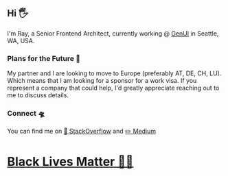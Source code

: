<!--
**ArrayKnight/ArrayKnight** is a ✨ _special_ ✨ repository because its `README.md` (this file) appears on your GitHub profile.

Here are some ideas to get you started:

- 🔭 I’m currently working on ...
- 🌱 I’m currently learning ...
- 👯 I’m looking to collaborate on ...
- 🤔 I’m looking for help with ...
- 💬 Ask me about ...
- 📫 How to reach me: ...
- 😄 Pronouns: ...
- ⚡ Fun fact: ...
-->

## Hi 🖐

I'm Ray, a Senior Frontend Architect, currently working @ [GenUI](https://www.genui.com/) in Seattle, WA, USA.

### Plans for the Future 🥂

My partner and I are looking to move to Europe (preferably AT, DE, CH, LU). Which means that I am looking for a sponsor for a work visa. If you represent a company that could help, I'd greatly appreciate reaching out to me to discuss details.

### Connect 🛸

You can find me on [🧰 StackOverflow](https://stackoverflow.com/story/arrayknight) and [✏️ Medium](https://medium.com/@arrayknight)

# [Black Lives Matter ✌🏿](https://blacklivesmatter.com/)
